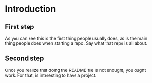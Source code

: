 Introduction
============

First step
----------

As you can see this is the first thing people usually does, as is the main 
thing people does when starting a repo. Say what that repo is all about.

Second step
-----------

Once you realize that doing the README file is not enought, you ought work.
For that, is interesting to have a project.
